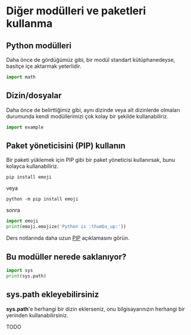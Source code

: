 # Diğer modülleri ve paketleri kullanma

## Python modülleri

Daha önce de gördüğümüz gibi, bir modül standart kütüphanedeyse, basitçe içe aktarmak yeterlidir.


```python
import math
```


## Dizin/dosyalar

Daha önce de belirttiğimiz gibi, aynı dizinde veya alt dizinlerde olmaları durumunda kendi modüllerimizi çok kolay bir şekilde kullanabiliriz.

```python
import example
```



## Paket yöneticisini (PIP) kullanın

Bir paketi yüklemek için PIP gibi bir paket yöneticisi kullanırsak, bunu kolayca kullanabiliriz.

	pip install emoji

veya

	python -m pip install emoji



sonra



```python
import emoji
print(emoji.emojize('Python is :thumbs_up:'))
```

Ders notlarında daha uzun [PIP](PIP-tr.md) açıklamasını görün.


## Bu modüller nerede saklanıyor?


```python
import sys
print(sys.path)

```

## sys.path ekleyebilirsiniz

**sys.path**'e herhangi bir dizin eklerseniz, onu bilgisayarınızın herhangi bir yerinden kullanabilirsiniz.

TODO

